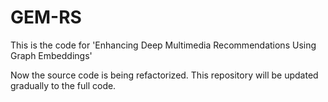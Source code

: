 # GEM-RS

This is the code for 'Enhancing Deep Multimedia Recommendations Using Graph Embeddings'

Now the source code is being refactorized. This repository will be updated gradually to the full code.
